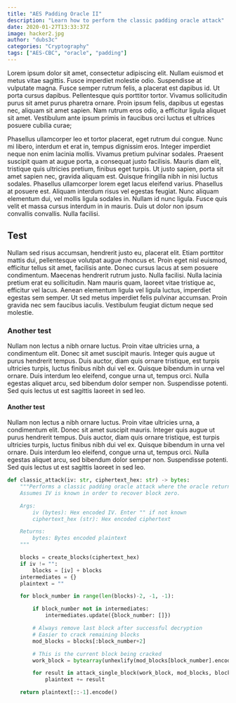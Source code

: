 ```yaml
---
title: "AES Padding Oracle II"
description: "Learn how to perform the classic padding oracle attack"
date: 2020-01-27T13:33:37Z
image: hacker2.jpg
author: "dubs3c"
categories: "Cryptography"
tags: ["AES-CBC", "oracle", "padding"]
---
```


Lorem ipsum dolor sit amet, consectetur adipiscing elit. Nullam euismod et metus vitae sagittis. Fusce imperdiet molestie odio. Suspendisse at vulputate magna. Fusce semper rutrum felis, a placerat est dapibus id. Ut porta cursus dapibus. Pellentesque quis porttitor tortor. Vivamus sollicitudin purus sit amet purus pharetra ornare. Proin ipsum felis, dapibus ut egestas nec, aliquam sit amet sapien. Nam rutrum eros odio, a efficitur ligula aliquet sit amet. Vestibulum ante ipsum primis in faucibus orci luctus et ultrices posuere cubilia curae;

Phasellus ullamcorper leo et tortor placerat, eget rutrum dui congue. Nunc mi libero, interdum et erat in, tempus dignissim eros. Integer imperdiet neque non enim lacinia mollis. Vivamus pretium pulvinar sodales. Praesent suscipit quam at augue porta, a consequat justo facilisis. Mauris diam elit, tristique quis ultricies pretium, finibus eget turpis. Ut justo sapien, porta sit amet sapien nec, gravida aliquam est. Quisque fringilla nibh in nisi luctus sodales. Phasellus ullamcorper lorem eget lacus eleifend varius. Phasellus at posuere est. Aliquam interdum risus vel egestas feugiat. Nunc aliquam elementum dui, vel mollis ligula sodales in. Nullam id nunc ligula. Fusce quis velit et massa cursus interdum in in mauris. Duis ut dolor non ipsum convallis convallis. Nulla facilisi.

## Test
Nullam sed risus accumsan, hendrerit justo eu, placerat elit. Etiam porttitor mattis dui, pellentesque volutpat augue rhoncus et. Proin eget nisl euismod, efficitur tellus sit amet, facilisis ante. Donec cursus lacus at sem posuere condimentum. Maecenas hendrerit rutrum justo. Nulla facilisi. Nulla lacinia pretium erat eu sollicitudin. Nam mauris quam, laoreet vitae tristique ac, efficitur vel lacus. Aenean elementum ligula vel ligula luctus, imperdiet egestas sem semper. Ut sed metus imperdiet felis pulvinar accumsan. Proin gravida nec sem faucibus iaculis. Vestibulum feugiat dictum neque sed molestie.
### Another test
Nullam non lectus a nibh ornare luctus. Proin vitae ultricies urna, a condimentum elit. Donec sit amet suscipit mauris. Integer quis augue ut purus hendrerit tempus. Duis auctor, diam quis ornare tristique, est turpis ultricies turpis, luctus finibus nibh dui vel ex. Quisque bibendum in urna vel ornare. Duis interdum leo eleifend, congue urna ut, tempus orci. Nulla egestas aliquet arcu, sed bibendum dolor semper non. Suspendisse potenti. Sed quis lectus ut est sagittis laoreet in sed leo.

#### Another test
Nullam non lectus a nibh ornare luctus. Proin vitae ultricies urna, a condimentum elit. Donec sit amet suscipit mauris. Integer quis augue ut purus hendrerit tempus. Duis auctor, diam quis ornare tristique, est turpis ultricies turpis, luctus finibus nibh dui vel ex. Quisque bibendum in urna vel ornare. Duis interdum leo eleifend, congue urna ut, tempus orci. Nulla egestas aliquet arcu, sed bibendum dolor semper non. Suspendisse potenti. Sed quis lectus ut est sagittis laoreet in sed leo. 

```python
def classic_attack(iv: str, ciphertext_hex: str) -> bytes:
    """Performs a classic padding oracle attack where the oracle returns if padding is correct or not
    Assumes IV is known in order to recover block zero.

    Args:
        iv (bytes): Hex encoded IV. Enter "" if not known
        ciphertext_hex (str): Hex encoded ciphertext

    Returns:
        bytes: Bytes encoded plaintext
    """

    blocks = create_blocks(ciphertext_hex)
    if iv != "":
        blocks = [iv] + blocks
    intermediates = {}
    plaintext = ""

    for block_number in range(len(blocks)-2, -1, -1):

        if block_number not in intermediates:
            intermediates.update({block_number: []})

        # Always remove last block after successful decryption
        # Easier to crack remaining blocks
        mod_blocks = blocks[:block_number+2]

        # This is the current block being cracked
        work_block = bytearray(unhexlify(mod_blocks[block_number].encode()))

        for result in attack_single_block(work_block, mod_blocks, blocks, intermediates, block_number):
            plaintext += result

    return plaintext[::-1].encode()

```
